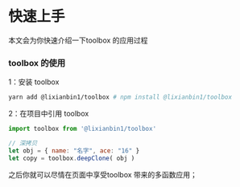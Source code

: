 # 快速上手

本文会为你快速介绍一下toolbox 的应用过程

### toolbox 的使用

1：安装 toolbox

```sh
yarn add @lixianbin1/toolbox # npm install @lixianbin1/toolbox
```

2：在项目中引用 toolbox

```javascript
import toolbox from '@lixianbin1/toolbox'

// 深拷贝
let obj = { name: "名字", ace: "16" }
let copy = toolbox.deepClone( obj )
```

之后你就可以尽情在页面中享受toolbox 带来的多函数应用；